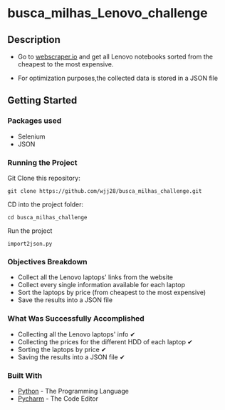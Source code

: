 # busca_milhas_Lenovo_challenge


## Description

* Go to [webscraper.io](https://webscraper.io/test-sites/e-commerce/allinone/) and get all Lenovo notebooks sorted from the cheapest to the most expensive.

* For optimization purposes,the collected data is stored in a JSON file


## Getting Started

 ### Packages used
 * Selenium
 * JSON

### Running the Project

Git Clone this repository:

```
git clone https://github.com/wjj28/busca_milhas_challenge.git
```

CD into the project folder:

```
cd busca_milhas_challenge
```

Run the project
```
import2json.py
```


### Objectives Breakdown
* Collect all the Lenovo laptops' links from the website
* Collect every single information available for each laptop
* Sort the laptops by price (from cheapest to the most expensive)
* Save the results into a JSON file 


### What Was Successfully Accomplished
* Collecting all the Lenovo laptops' info ✔
* Collecting the prices for the different HDD of each laptop ✔
* Sorting the laptops by price ✔
* Saving the results into a JSON file ✔

### Built With

* [Python](https://www.python.org/) - The Programming Language
* [Pycharm](https://www.jetbrains.com/pycharm/) - The Code Editor




